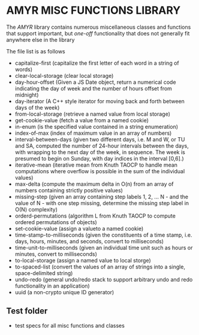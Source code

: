 # AMYR MISC FUNCTIONS LIBRARY

The _AMYR_ library contains numerous miscellaneous classes and functions that support important, but _one-off_ functionality that does not generally fit anywhere else in the library

The file list is as follows

- capitalize-first (capitalize the first letter of each word in a string of words)
- clear-local-storage (clear local storage)
- day-hour-offset (Given a JS Date object, return a numerical code indicating the day of week and the number of hours offset from midnight)
- day-iterator (A C++ style iterator for moving back and forth between days of the week)
- from-local-storage (retrieve a named value from local storage)
- get-cookie-value (fetch a value from a named cookie)
- in-enum (is the specified value contained in a string enumeration)
- index-of-max (index of maximum value in an array of numbers)
- interval-between-days (given two different days, i.e. M and W, or TU and SA, computed the number of 24-hour intervals between the days, with wrapping to the next day of the week, in sequence.  The week is presumed to begin on Sunday, with day indices in the interval [0,6].)
- iterative-mean (iterative mean from Knuth TAOCP to handle mean computations where overflow is possible in the sum of the individual values)
- max-delta (compute the maximum delta in O(n) from an array of numbers containing strictly positive values)
- missing-step (given an array containing step labels 1, 2, ... N - and the value of N - with one step missing, determine the missing step label in O(N) complexity)
- orderd-permutations (algorithm L from Knuth TAOCP to compute ordered permutations of objects)
- set-cookie-value (assign a valueto a named cookie)
- time-stamp-to-milliseconds (given the constituents of a time stamp, i.e. days, hours, minutes, and seconds, convert to milliseconds)
- time-unit-to-milliseconds (given an individual time unit such as hours or minutes, convert to milliseconds)
- to-local-storage (assign a named value to local storge)
- to-spaced-list (convert the values of an array of strings into a single, space-delimited string)
- undo-redo (general undo/redo stack to support arbitrary undo and redo functionality in an application)
- uuid (a non-crypto unique ID generator)

## Test folder
- test specs for all misc functions and classes
